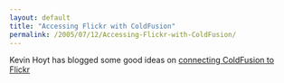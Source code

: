 ```yaml
---
layout: default
title: "Accessing Flickr with ColdFusion"
permalink: /2005/07/12/Accessing-Flickr-with-ColdFusion/
---
```


Kevin Hoyt has blogged some good ideas on <a href="http://weblogs.macromedia.com/khoyt/archives/2005/06/accessing_flick.cfm" target="_blank">connecting ColdFusion to Flickr</a><br/>